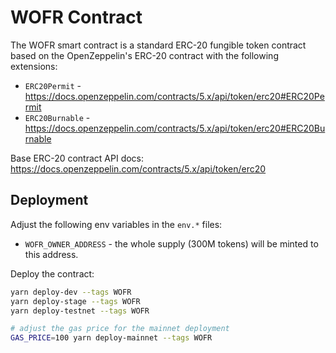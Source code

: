 # WOFR Contract

The WOFR smart contract is a standard ERC-20 fungible token contract based on the OpenZeppelin's ERC-20 contract with the following extensions:  
 - `ERC20Permit` - https://docs.openzeppelin.com/contracts/5.x/api/token/erc20#ERC20Permit  
 - `ERC20Burnable` - https://docs.openzeppelin.com/contracts/5.x/api/token/erc20#ERC20Burnable  

Base ERC-20 contract API docs: https://docs.openzeppelin.com/contracts/5.x/api/token/erc20  

## Deployment

Adjust the following env variables in the `env.*` files:  
 - `WOFR_OWNER_ADDRESS` - the whole supply (300M tokens) will be minted to this address.  

Deploy the contract:  
```sh
yarn deploy-dev --tags WOFR
yarn deploy-stage --tags WOFR
yarn deploy-testnet --tags WOFR

# adjust the gas price for the mainnet deployment
GAS_PRICE=100 yarn deploy-mainnet --tags WOFR
```
